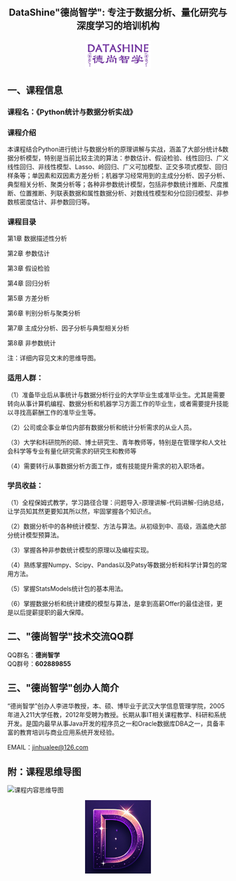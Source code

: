## <p align='center'>DataShine"德尚智学": 专注于数据分析、量化研究与深度学习的培训机构<br> </p>

<p align='center'><img src=deshang.png width=150px /> </p>

## 一、课程信息<br>
### 课程名：《Python统计与数据分析实战》<br>

### 课程介绍
本课程结合Python进行统计与数据分析的原理讲解与实战，涵盖了大部分统计&数据分析模型，特别是当前比较主流的算法：参数估计、假设检验、线性回归、广义线性回归、非线性模型、Lasso、岭回归、广义可加模型、正交多项式模型、回归样条等；单因素和双因素方差分析；机器学习经常用到的主成分分析、因子分析、典型相关分析、聚类分析等；各种非参数统计模型，包括非参数统计推断、尺度推断、位置推断、列联表数据和属性数据分析、对数线性模型和分位回归模型、非参数核密度估计、非参数回归等。


### 课程目录

第1章 数据描述性分析

第2章 参数估计

第3章 假设检验

第4章 回归分析

第5章 方差分析

第6章 判别分析与聚类分析

第7章 主成分分析、因子分析与典型相关分析

第8章 非参数统计<br>

注：详细内容见文末的思维导图。



###   适用人群：<br>
（1）准备毕业后从事统计与数据分析行业的大学毕业生或准毕业生。尤其是需要转向从事计算机编程、数据分析和机器学习方面工作的毕业生，或者需要提升技能以寻找高薪酬工作的准毕业生等。<br>

（2）公司或企事业单位内部有数据分析和统计分析需求的从业人员。<br>

（3）大学和科研院所的硕、博士研究生、青年教师等，特别是在管理学和人文社会科学等专业有量化研究需求的研究生和教师等<br>

（4）需要转行从事数据分析方面工作，或有技能提升需求的初入职场者。<br>

### 学员收益：<br>
（1）全程保姆式教学，学习路径合理：问题导入-原理讲解-代码讲解-归纳总结，让学员知其然更要知其所以然，牢固掌握各个知识点。<br>

（2）数据分析中的各种统计模型、方法与算法。从初级到中、高级，涵盖绝大部分统计模型预算法。<br>

（3）掌握各种非参数统计模型的原理以及编程实现。<br>

（4）熟练掌握Numpy、Scipy、Pandas以及Patsy等数据分析和科学计算包的常用方法。<br>

（5）掌握StatsModels统计包的基本用法。<br>

（6）掌握数据分析和统计建模的模型与算法，是拿到高薪Offer的最佳途径，更是以后提薪提职的最大保障。<br>

## 二、"德尚智学"技术交流QQ群<br>

QQ群名：**德尚智学**<br>
QQ群号：**602889855**<br>


## 三、"德尚智学"创办人简介<br>
“德尚智学”创办人李进华教授，本、硕、博毕业于武汉大学信息管理学院，2005年进入211大学任教，2012年受聘为教授。长期从事IT相关课程教学、科研和系统开发。是国内最早从事Java开发的程序员之一和Oracle数据库DBA之一，具备丰富的教育培训与商业应用系统开发经验。<br>



EMAIL：jinhualee@126.com <br>



## 附：课程思维导图
<img src='https://github.com/jinhualee/datashine/blob/master/content.jpg'  alt='课程内容思维导图'/>

<p align='center'><img src=logo.png width=150px /></p>
